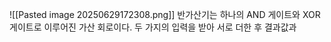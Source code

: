 
![[Pasted image 20250629172308.png]]
반가산기는 하나의 AND 게이트와 XOR 게이트로 이루어진 가산 회로이다.
두 가지의 입력을 받아 서로 더한 후 결과값과 